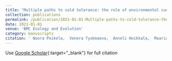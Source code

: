 ```yaml
---
title: "Multiple paths to cold tolerance: the role of environmental cues, morphological traits and the circadian clock gene vrille"
collection: publications
permalink: /publication/2021-01-01-Multiple-paths-to-cold-tolerance-the-role-of-environmental-cues-morphological-traits-and-the-circadian-clock-gene-vrille
date: 2021-01-01
venue: 'BMC Ecology and Evolution'
category: manuscripts
citation: ' Noora Poikela,  Venera Tyukmaeva,  Anneli Hoikkala,  Maaria Kankare, &quot;Multiple paths to cold tolerance: the role of environmental cues, morphological traits and the circadian clock gene vrille.&quot; BMC Ecology and Evolution, 2021.'
---
```

Use [Google Scholar](https://scholar.google.com/scholar?q=Multiple+paths+to+cold+tolerance:+the+role+of+environmental+cues,+morphological+traits+and+the+circadian+clock+gene+vrille){:target="_blank"} for full citation